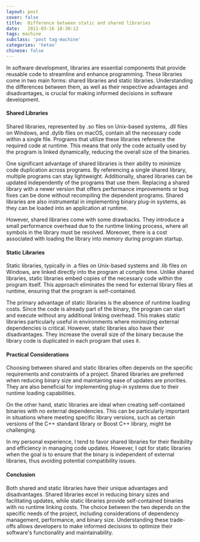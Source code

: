 ```yaml
---
layout: post
cover: false
title:  Difference between static and shared libraries
date:   2011-03-16 18:30:12
tags: machine
subclass: 'post tag-machine'
categories: 'hetao'
chinese: false
---
```


In software development, libraries are essential components that provide reusable code to streamline and enhance programming. These libraries come in two main forms: shared libraries and static libraries. Understanding the differences between them, as well as their respective advantages and disadvantages, is crucial for making informed decisions in software development.

#### Shared Libraries

Shared libraries, represented by .so files on Unix-based systems, .dll files on Windows, and .dylib files on macOS, contain all the necessary code within a single file. Programs that utilize these libraries reference the required code at runtime. This means that only the code actually used by the program is linked dynamically, reducing the overall size of the binaries.

One significant advantage of shared libraries is their ability to minimize code duplication across programs. By referencing a single shared library, multiple programs can stay lightweight. Additionally, shared libraries can be updated independently of the programs that use them. Replacing a shared library with a newer version that offers performance improvements or bug fixes can be done without recompiling the dependent programs. Shared libraries are also instrumental in implementing binary plug-in systems, as they can be loaded into an application at runtime.

However, shared libraries come with some drawbacks. They introduce a small performance overhead due to the runtime linking process, where all symbols in the library must be resolved. Moreover, there is a cost associated with loading the library into memory during program startup.

#### Static Libraries

Static libraries, typically in .a files on Unix-based systems and .lib files on Windows, are linked directly into the program at compile time. Unlike shared libraries, static libraries embed copies of the necessary code within the program itself. This approach eliminates the need for external library files at runtime, ensuring that the program is self-contained.

The primary advantage of static libraries is the absence of runtime loading costs. Since the code is already part of the binary, the program can start and execute without any additional linking overhead. This makes static libraries particularly useful in environments where minimizing external dependencies is critical. However, static libraries also have their disadvantages. They increase the overall size of the binary because the library code is duplicated in each program that uses it.

#### Practical Considerations

Choosing between shared and static libraries often depends on the specific requirements and constraints of a project. Shared libraries are preferred when reducing binary size and maintaining ease of updates are priorities. They are also beneficial for implementing plug-in systems due to their runtime loading capabilities.

On the other hand, static libraries are ideal when creating self-contained binaries with no external dependencies. This can be particularly important in situations where meeting specific library versions, such as certain versions of the C++ standard library or Boost C++ library, might be challenging.

In my personal experience, I tend to favor shared libraries for their flexibility and efficiency in managing code updates. However, I opt for static libraries when the goal is to ensure that the binary is independent of external libraries, thus avoiding potential compatibility issues.

#### Conclusion

Both shared and static libraries have their unique advantages and disadvantages. Shared libraries excel in reducing binary sizes and facilitating updates, while static libraries provide self-contained binaries with no runtime linking costs. The choice between the two depends on the specific needs of the project, including considerations of dependency management, performance, and binary size. Understanding these trade-offs allows developers to make informed decisions to optimize their software's functionality and maintainability.